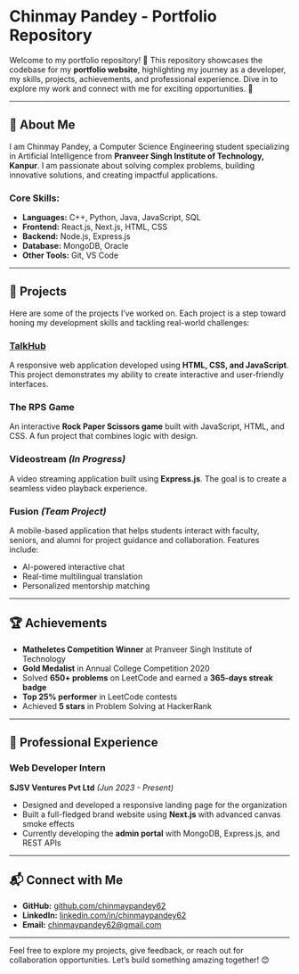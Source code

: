 # Chinmay Pandey - Portfolio Repository

Welcome to my portfolio repository! 🎉 This repository showcases the codebase for my **portfolio website**, highlighting my journey as a developer, my skills, projects, achievements, and professional experience. Dive in to explore my work and connect with me for exciting opportunities. 🚀

---

## 🚀 About Me

I am Chinmay Pandey, a Computer Science Engineering student specializing in Artificial Intelligence from **Pranveer Singh Institute of Technology, Kanpur**. I am passionate about solving complex problems, building innovative solutions, and creating impactful applications.

### **Core Skills:**
- **Languages:** C++, Python, Java, JavaScript, SQL
- **Frontend:** React.js, Next.js, HTML, CSS
- **Backend:** Node.js, Express.js
- **Database:** MongoDB, Oracle
- **Other Tools:** Git, VS Code

---

## 🌟 Projects

Here are some of the projects I’ve worked on. Each project is a step toward honing my development skills and tackling real-world challenges:

### **[TalkHub](https://github.com/chinmaypandey62)**
A responsive web application developed using **HTML, CSS, and JavaScript**. This project demonstrates my ability to create interactive and user-friendly interfaces.

### **The RPS Game**
An interactive **Rock Paper Scissors game** built with JavaScript, HTML, and CSS. A fun project that combines logic with design.

### **Videostream** *(In Progress)*
A video streaming application built using **Express.js**. The goal is to create a seamless video playback experience.

### **Fusion** *(Team Project)*
A mobile-based application that helps students interact with faculty, seniors, and alumni for project guidance and collaboration. Features include:
- AI-powered interactive chat
- Real-time multilingual translation
- Personalized mentorship matching

---

## 🏆 Achievements

- **Matheletes Competition Winner** at Pranveer Singh Institute of Technology
- **Gold Medalist** in Annual College Competition 2020
- Solved **650+ problems** on LeetCode and earned a **365-days streak badge**
- **Top 25% performer** in LeetCode contests
- Achieved **5 stars** in Problem Solving at HackerRank

---

## 💼 Professional Experience

### **Web Developer Intern**  
**SJSV Ventures Pvt Ltd** *(Jun 2023 - Present)*
- Designed and developed a responsive landing page for the organization
- Built a full-fledged brand website using **Next.js** with advanced canvas smoke effects
- Currently developing the **admin portal** with MongoDB, Express.js, and REST APIs

---

## 📬 Connect with Me

- **GitHub:** [github.com/chinmaypandey62](https://github.com/chinmaypandey62)
- **LinkedIn:** [linkedin.com/in/chinmaypandey62](https://linkedin.com/in/chinmaypandey62)
- **Email:** [chinmaypandey62@gmail.com](mailto:chinmaypandey62@gmail.com)

---

Feel free to explore my projects, give feedback, or reach out for collaboration opportunities. Let’s build something amazing together! 😊
